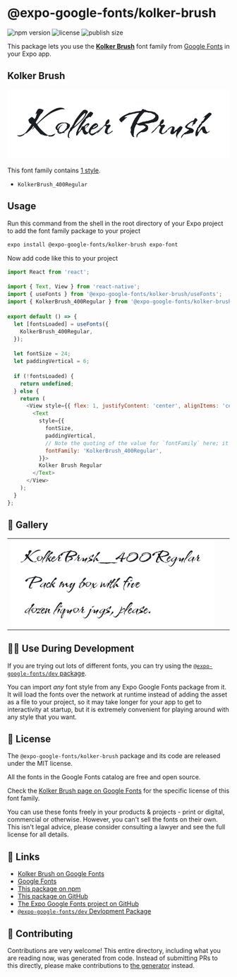 # @expo-google-fonts/kolker-brush

![npm version](https://flat.badgen.net/npm/v/@expo-google-fonts/kolker-brush)
![license](https://flat.badgen.net/github/license/expo/google-fonts)
![publish size](https://flat.badgen.net/packagephobia/install/@expo-google-fonts/kolker-brush)

This package lets you use the [**Kolker Brush**](https://fonts.google.com/specimen/Kolker+Brush) font family from [Google Fonts](https://fonts.google.com/) in your Expo app.

## Kolker Brush

![Kolker Brush](./font-family.png)

This font family contains [1 style](#-gallery).

- `KolkerBrush_400Regular`

## Usage

Run this command from the shell in the root directory of your Expo project to add the font family package to your project
```sh
expo install @expo-google-fonts/kolker-brush expo-font
```

Now add code like this to your project
```js
import React from 'react';

import { Text, View } from 'react-native';
import { useFonts } from '@expo-google-fonts/kolker-brush/useFonts';
import { KolkerBrush_400Regular } from '@expo-google-fonts/kolker-brush/400Regular';

export default () => {
  let [fontsLoaded] = useFonts({
    KolkerBrush_400Regular,
  });

  let fontSize = 24;
  let paddingVertical = 6;

  if (!fontsLoaded) {
    return undefined;
  } else {
    return (
      <View style={{ flex: 1, justifyContent: 'center', alignItems: 'center' }}>
        <Text
          style={{
            fontSize,
            paddingVertical,
            // Note the quoting of the value for `fontFamily` here; it expects a string!
            fontFamily: 'KolkerBrush_400Regular',
          }}>
          Kolker Brush Regular
        </Text>
      </View>
    );
  }
};

```

## 🔡 Gallery


||||
|-|-|-|
|![KolkerBrush_400Regular](.//400Regular/KolkerBrush_400Regular.ttf.png)||||


## 👩‍💻 Use During Development

If you are trying out lots of different fonts, you can try using the [`@expo-google-fonts/dev` package](https://github.com/freeboub/google-fonts/tree/master/font-packages/dev#readme).

You can import *any* font style from any Expo Google Fonts package from it. It will load the fonts
over the network at runtime instead of adding the asset as a file to your project, so it may take longer
for your app to get to interactivity at startup, but it is extremely convenient
for playing around with any style that you want.

## 📖 License

The `@expo-google-fonts/kolker-brush` package and its code are released under the MIT license.

All the fonts in the Google Fonts catalog are free and open source.

Check the [Kolker Brush page on Google Fonts](https://fonts.google.com/specimen/Kolker+Brush) for the specific license of this font family.

You can use these fonts freely in your products & projects - print or digital, commercial or otherwise. However, you can't sell the fonts on their own. This isn't legal advice, please consider consulting a lawyer and see the full license for all details.

## 🔗 Links

- [Kolker Brush on Google Fonts](https://fonts.google.com/specimen/Kolker+Brush)
- [Google Fonts](https://fonts.google.com/)
- [This package on npm](https://www.npmjs.com/package/@expo-google-fonts/kolker-brush)
- [This package on GitHub](https://github.com/freeboub/google-fonts/tree/master/font-packages/kolker-brush)
- [The Expo Google Fonts project on GitHub](https://github.com/freeboub/google-fonts)
- [`@expo-google-fonts/dev` Devlopment Package](https://github.com/freeboub/google-fonts/tree/master/font-packages/dev)

## 🤝 Contributing

Contributions are very welcome! This entire directory, including what you are reading now, was generated from code. Instead of submitting PRs to this directly, please make contributions to [the generator](https://github.com/freeboub/google-fonts/tree/master/packages/generator) instead.
